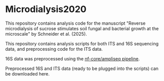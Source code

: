 # Microdialysis2020

This repository contains analysis code for the manuscript "Reverse microdialysis of sucrose stimulates soil fungal and bacterial growth at the microscale" by Schneider et al. (2025).


This repository contains analysis scripts for both ITS and 16S sequencing data, and preprocessing code for the ITS data.

16S data was preprocessed using the [nf-core/ampliseq pipeline](https://nf-co.re/ampliseq/2.6.1/).

Preprocessed 16S and ITS data (ready to be plugged into the scripts) can be downloaded here.
